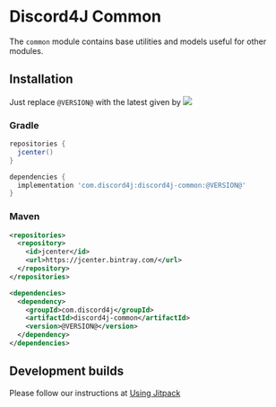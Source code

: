 # Discord4J Common
The `common` module contains base utilities and models useful for other modules.

## Installation
Just replace `@VERSION@` with the latest given by ![](https://img.shields.io/maven-central/v/com.discord4j/discord4j-common.svg?style=flat-square)
### Gradle
```groovy
repositories {
  jcenter()
}

dependencies {
  implementation 'com.discord4j:discord4j-common:@VERSION@'
}
```
### Maven
```xml
<repositories>
  <repository>
    <id>jcenter</id>
    <url>https://jcenter.bintray.com/</url>
  </repository>
</repositories>

<dependencies>
  <dependency>
    <groupId>com.discord4j</groupId>
    <artifactId>discord4j-common</artifactId>
    <version>@VERSION@</version>
  </dependency>
</dependencies>
```

## Development builds
Please follow our instructions at [Using Jitpack](https://github.com/Discord4J/Discord4J/wiki/Using-Jitpack)